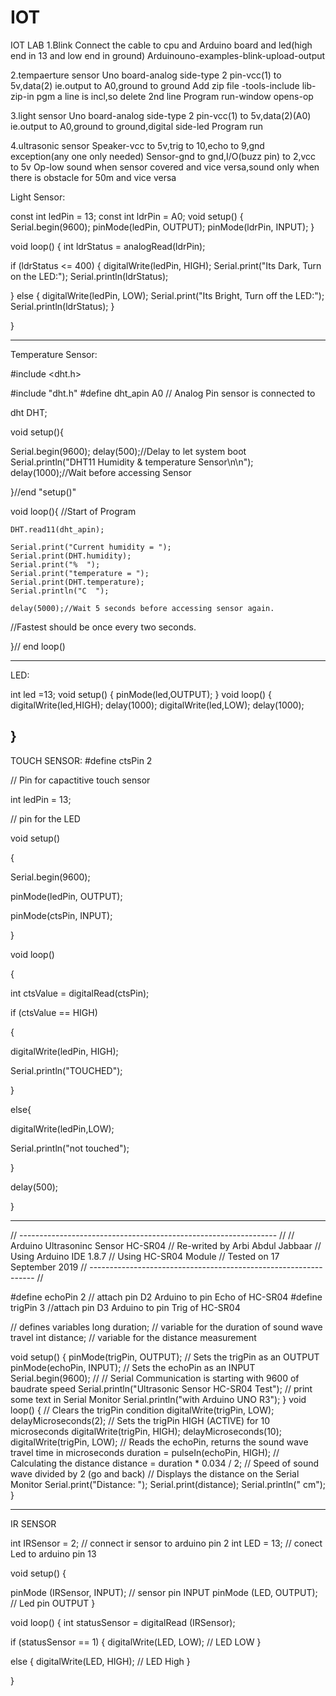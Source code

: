 # IOT

IOT LAB
1.Blink
Connect the cable to cpu and Arduino board and led(high end in 13 and low end in ground)
Arduinouno-examples-blink-upload-output

2.tempaerture sensor
Uno board-analog side-type 2 pin-vcc(1) to 5v,data(2) ie.output to A0,ground to ground
Add zip file -tools-include lib-zip-in pgm a line is incl,so delete 2nd line
Program run-window opens-op

3.light sensor
Uno board-analog side-type 2 pin-vcc(1) to 5v,data(2)(A0) ie.output to A0,ground to ground,digital side-led
Program run

4.ultrasonic sensor
Speaker-vcc to 5v,trig to 10,echo to 9,gnd exception(any one only needed)
Sensor-gnd to gnd,I/O(buzz pin) to 2,vcc to 5v
Op-low sound when sensor covered and vice versa,sound only when there is obstacle for 50m and vice versa

Light Sensor:

const int ledPin = 13;
const int ldrPin = A0;
void setup() {
  Serial.begin(9600);
  pinMode(ledPin, OUTPUT);
  pinMode(ldrPin, INPUT);
}

void loop() {
  int ldrStatus = analogRead(ldrPin);

  if (ldrStatus <= 400)
  {
    digitalWrite(ledPin, HIGH);
    Serial.print("Its Dark, Turn on the LED:");
    Serial.println(ldrStatus);

  }
  else
  {
    digitalWrite(ledPin, LOW);
    Serial.print("Its Bright, Turn off the LED:");
    Serial.println(ldrStatus);
  }

}

----------------------------------------------------------------------------------------------------------

Temperature Sensor:

#include <dht.h>


#include "dht.h"
#define dht_apin A0 // Analog Pin sensor is connected to
 
dht DHT;
 
void setup(){
 
  Serial.begin(9600);
  delay(500);//Delay to let system boot
  Serial.println("DHT11 Humidity & temperature Sensor\n\n");
  delay(1000);//Wait before accessing Sensor
 
}//end "setup()"
 
void loop(){
  //Start of Program
 
    DHT.read11(dht_apin);
   
    Serial.print("Current humidity = ");
    Serial.print(DHT.humidity);
    Serial.print("%  ");
    Serial.print("temperature = ");
    Serial.print(DHT.temperature);
    Serial.println("C  ");
   
    delay(5000);//Wait 5 seconds before accessing sensor again.
 
  //Fastest should be once every two seconds.
 
}// end loop()

----------------------------------------------------------------------------------------------------------

LED:

int led =13;
void setup() {
pinMode(led,OUTPUT);
}
void loop() {
  digitalWrite(led,HIGH);
  delay(1000);
  digitalWrite(led,LOW);
  delay(1000);

}
------------------------------------------------------

TOUCH SENSOR:
#define ctsPin 2

// Pin for capactitive touch sensor

int ledPin = 13;

// pin for the LED

void setup()

{

Serial.begin(9600);

pinMode(ledPin, OUTPUT);

pinMode(ctsPin, INPUT);

}

void loop()

{

int ctsValue = digitalRead(ctsPin);

if (ctsValue == HIGH)

{

digitalWrite(ledPin, HIGH);

Serial.println("TOUCHED");

}

else{

digitalWrite(ledPin,LOW);

Serial.println("not touched");

}

delay(500);

}

------------------------------------------------------


// ---------------------------------------------------------------- //
// Arduino Ultrasoninc Sensor HC-SR04
// Re-writed by Arbi Abdul Jabbaar
// Using Arduino IDE 1.8.7
// Using HC-SR04 Module
// Tested on 17 September 2019
// ---------------------------------------------------------------- //

#define echoPin 2 // attach pin D2 Arduino to pin Echo of HC-SR04
#define trigPin 3 //attach pin D3 Arduino to pin Trig of HC-SR04

// defines variables
long duration; // variable for the duration of sound wave travel
int distance; // variable for the distance measurement

void setup() {
  pinMode(trigPin, OUTPUT); // Sets the trigPin as an OUTPUT
  pinMode(echoPin, INPUT); // Sets the echoPin as an INPUT
  Serial.begin(9600); // // Serial Communication is starting with 9600 of baudrate speed
  Serial.println("Ultrasonic Sensor HC-SR04 Test"); // print some text in Serial Monitor
  Serial.println("with Arduino UNO R3");
}
void loop() {
  // Clears the trigPin condition
  digitalWrite(trigPin, LOW);
  delayMicroseconds(2);
  // Sets the trigPin HIGH (ACTIVE) for 10 microseconds
  digitalWrite(trigPin, HIGH);
  delayMicroseconds(10);
  digitalWrite(trigPin, LOW);
  // Reads the echoPin, returns the sound wave travel time in microseconds
  duration = pulseIn(echoPin, HIGH);
  // Calculating the distance
  distance = duration * 0.034 / 2; // Speed of sound wave divided by 2 (go and back)
  // Displays the distance on the Serial Monitor
  Serial.print("Distance: ");
  Serial.print(distance);
  Serial.println(" cm");
}


------------------------------------------------------

IR SENSOR

int IRSensor = 2; // connect ir sensor to arduino pin 2
int LED = 13; // conect Led to arduino pin 13



void setup()
{



  pinMode (IRSensor, INPUT); // sensor pin INPUT
  pinMode (LED, OUTPUT); // Led pin OUTPUT
}

void loop()
{
  int statusSensor = digitalRead (IRSensor);
 
  if (statusSensor == 1)
  {
    digitalWrite(LED, LOW); // LED LOW
  }
 
  else
  {
    digitalWrite(LED, HIGH); // LED High
  }
 
}
